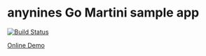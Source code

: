 # anynines Go Martini sample app

[![Build Status](https://travis-ci.org/a9s-examples/go-martini.svg)](https://travis-ci.org/a9s-examples/go-martini)

[Online Demo](http://a9s-examples-go-martini.de.a9sapp.eu)

